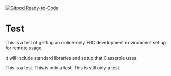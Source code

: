 [![Gitpod Ready-to-Code](https://img.shields.io/badge/Gitpod-Ready--to--Code-blue?logo=gitpod)](https://gitpod.io/#https://github.com/gerth2/testFRCOnlineIDE) 

# Test 

This is a test of getting an online-only FRC development environment set up for remote usage.

It will include standard libraries and setup that Casserole uses.

This is a test. This is only a test. This is still only a test.
